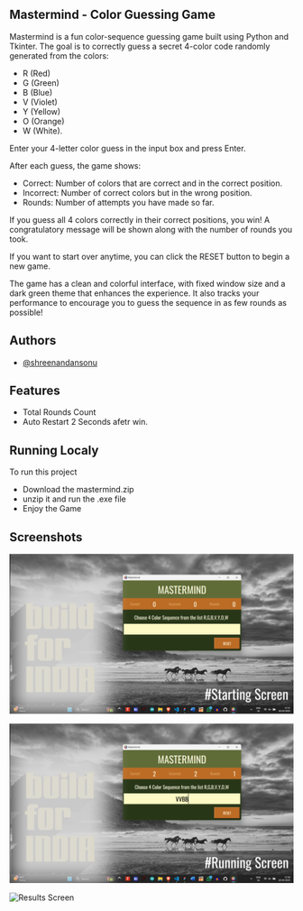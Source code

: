 ## Mastermind - Color Guessing Game

Mastermind is a fun color-sequence guessing game built using Python and Tkinter.
The goal is to correctly guess a secret 4-color code randomly generated from the colors:
- R (Red)
- G (Green)
- B (Blue)
- V (Violet)
- Y (Yellow)
- O (Orange)
- W (White).

Enter your 4-letter color guess in the input box and press Enter.

After each guess, the game shows:

- Correct: Number of colors that are correct and in the correct position.
- Incorrect: Number of correct colors but in the wrong position.
- Rounds: Number of attempts you have made so far.

If you guess all 4 colors correctly in their correct positions, you win!
A congratulatory message will be shown along with the number of rounds you took.

If you want to start over anytime, you can click the RESET button to begin a new game.

The game has a clean and colorful interface, with fixed window size and a dark green theme that enhances the experience.
It also tracks your performance to encourage you to guess the sequence in as few rounds as possible!
## Authors

- [@shreenandansonu](https://github.com/shreenandansonu)


## Features

- Total Rounds Count
- Auto Restart 2 Seconds afetr win.


## Running Localy

To run this project 
- Download the mastermind.zip
- unzip it and run the .exe file
- Enjoy the Game   



## Screenshots

![Starting Screen](https://github.com/shreenandansonu/Mastermind/blob/main/images/starting.png)

![Running Screen](https://github.com/shreenandansonu/Mastermind/blob/main/images/running.png)

![Results Screen](https://github.com/shreenandansonu/Mastermind/blob/main/images/results.png)
